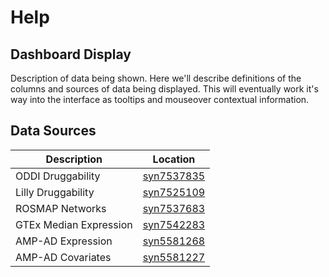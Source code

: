 # Help

## Dashboard Display

Description of data being shown. Here we'll describe definitions of the columns and sources of data being displayed. This will eventually work it's way into the interface as tooltips and mouseover contextual information.

## Data Sources

Description | Location
------------|---------
ODDI Druggability | [syn7537835](https://www.synapse.org/#!Synapse:syn7537835)
Lilly Druggability | [syn7525109](https://www.synapse.org/#!Synapse:syn7525109)
ROSMAP Networks | [syn7537683](https://www.synapse.org/#!Synapse:syn7537683)
GTEx Median Expression | [syn7542283](https://www.synapse.org/#!Synapse:syn7542283)
AMP-AD Expression | [syn5581268](https://www.synapse.org/#!Synapse:syn5581268)
AMP-AD Covariates | [syn5581227](https://www.synapse.org/#!Synapse:syn5581227)

